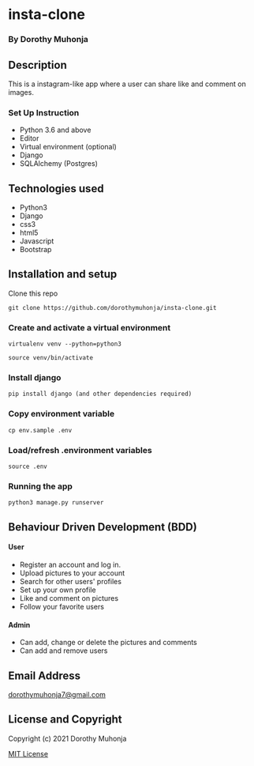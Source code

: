 # insta-clone

### By Dorothy Muhonja

## Description
This is a instagram-like app where a user can share like and comment on images.

### Set Up Instruction
* Python 3.6 and above
* Editor
* Virtual environment (optional)
*  Django
* SQLAlchemy (Postgres)

## Technologies used
* Python3
* Django
* css3
* html5
* Javascript
* Bootstrap


## Installation and setup
 Clone this repo
 ```
 git clone https://github.com/dorothymuhonja/insta-clone.git
 ```

 ### Create and activate a virtual environment
 
    virtualenv venv --python=python3

    source venv/bin/activate

### Install django
    pip install django (and other dependencies required)

### Copy environment variable
    cp env.sample .env

### Load/refresh .environment variables
    source .env

### Running the app
```
python3 manage.py runserver
```
## Behaviour Driven Development (BDD)
#### User
* Register an account and log in.
* Upload pictures to your account
* Search for other users' profiles
* Set up your own profile
* Like and comment on pictures
* Follow your favorite users

#### Admin
* Can add, change or delete the pictures and comments
* Can add and remove users



## Email Address
dorothymuhonja7@gmail.com

## License and Copyright

Copyright (c) 2021 Dorothy Muhonja

[MIT License](LICENSE)

